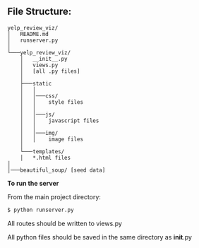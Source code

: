 ## File Structure: ##

```
yelp_review_viz/
│   README.md
│   runserver.py
│
└───yelp_review_viz/
    │   __init__.py
    │   views.py
    │   [all .py files]
    │
    ├───static
    │   │
    │   │───css/
    │   │    style files
    │   │
    │   │───js/
    │   │    javascript files
    │   │    
    │   │───img/
    │   │    image files
    │
    └───templates/
    │   *.html files
│
│───beautiful_soup/ [seed data]  
```


**To run the server**

From the main project directory:

```sh
$ python runserver.py
```
All routes should be written to <kdb>views.py</kdb>

All python files should be saved in the same directory as <kdb>__init__.py</kbd>
